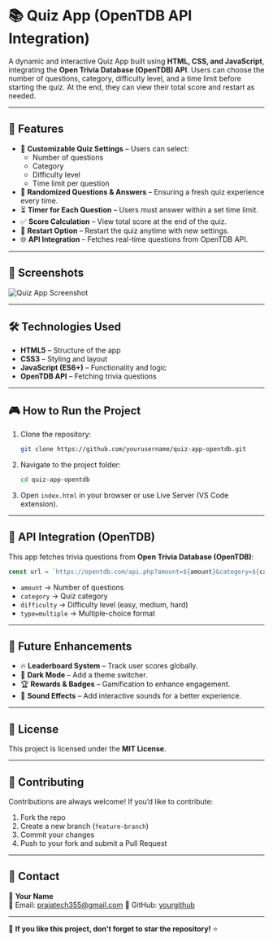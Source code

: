 # 📚 Quiz App (OpenTDB API Integration)

A dynamic and interactive Quiz App built using **HTML, CSS, and JavaScript**, integrating the **Open Trivia Database (OpenTDB) API**. Users can choose the number of questions, category, difficulty level, and a time limit before starting the quiz. At the end, they can view their total score and restart as needed.

---

## 🚀 Features

- 🎯 **Customizable Quiz Settings** – Users can select:
  - Number of questions
  - Category
  - Difficulty level
  - Time limit per question
- 🔄 **Randomized Questions & Answers** – Ensuring a fresh quiz experience every time.
- ⏳ **Timer for Each Question** – Users must answer within a set time limit.
- ✅ **Score Calculation** – View total score at the end of the quiz.
- 🔄 **Restart Option** – Restart the quiz anytime with new settings.
- 🌐 **API Integration** – Fetches real-time questions from OpenTDB API.

---

## 📸 Screenshots

![Quiz App Screenshot](https://github.com/user-attachments/assets/ffc111c4-832b-4827-8d5e-dfb24509e394)


---

## 🛠️ Technologies Used

- **HTML5** – Structure of the app
- **CSS3** – Styling and layout
- **JavaScript (ES6+)** – Functionality and logic
- **OpenTDB API** – Fetching trivia questions

---

## 🎮 How to Run the Project

1. Clone the repository:
   ```sh
   git clone https://github.com/yourusername/quiz-app-opentdb.git
   ```
2. Navigate to the project folder:
   ```sh
   cd quiz-app-opentdb
   ```
3. Open `index.html` in your browser or use Live Server (VS Code extension).

---

## 🔧 API Integration (OpenTDB)

This app fetches trivia questions from **Open Trivia Database (OpenTDB)**:
```js
const url = `https://opentdb.com/api.php?amount=${amount}&category=${category}&difficulty=${difficulty}&type=multiple`;
```
- `amount` → Number of questions
- `category` → Quiz category
- `difficulty` → Difficulty level (easy, medium, hard)
- `type=multiple` → Multiple-choice format

---

## 📌 Future Enhancements

- 🔥 **Leaderboard System** – Track user scores globally.
- 🎨 **Dark Mode** – Add a theme switcher.
- 🏆 **Rewards & Badges** – Gamification to enhance engagement.
- 🎵 **Sound Effects** – Add interactive sounds for a better experience.

---

## 📜 License

This project is licensed under the **MIT License**.

---

## 🤝 Contributing

Contributions are always welcome! If you’d like to contribute:
1. Fork the repo
2. Create a new branch (`feature-branch`)
3. Commit your changes
4. Push to your fork and submit a Pull Request

---

## 📩 Contact

👤 **Your Name**  
📧 Email: prajatech355@gmail.com
🔗 GitHub: [yourgithub](https://github.com/Praveenkr398)  

---

🌟 **If you like this project, don't forget to star the repository!** ⭐

